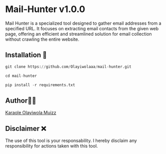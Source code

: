 # Mail-Hunter v1.0.0

Mail Hunter is a specialized tool designed to gather email addresses from a specified URL. It focuses on extracting email contacts from the given web page, offering an efficient and streamlined solution for email collection without crawling the entire website.


## Installation 🧪

```python
git clone https://github.com/Olayiwolaaa/mail-hunter.git

cd mail-hunter

pip install -r requirements.txt

```

## Author✍🏽

[Karaole Olayiwola Muizz](https://github.com/Olayiwolaaa "Github Profile")

## Disclaimer ❌

The use of this tool is your responsability. I hereby disclaim any responsibility for actions taken with this tool.
